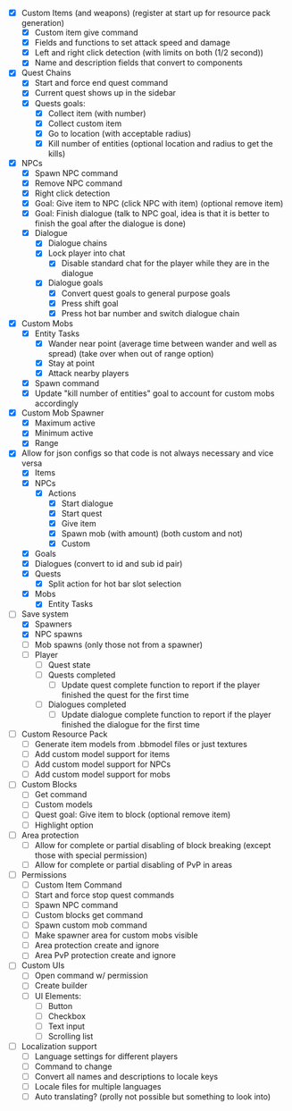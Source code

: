 
 - [x] Custom Items (and weapons) (register at start up for resource pack generation)
   - [x] Custom item give command
   - [x] Fields and functions to set attack speed and damage
   - [x] Left and right click detection (with limits on both (1/2 second))
   - [x] Name and description fields that convert to components
 - [x] Quest Chains
   - [x] Start and force end quest command
   - [x] Current quest shows up in the sidebar
   - [x] Quests goals:
     - [x] Collect item (with number)
     - [x] Collect custom item
     - [x] Go to location (with acceptable radius)
     - [x] Kill number of entities (optional location and radius to get the kills)
 - [x] NPCs
   - [x] Spawn NPC command
   - [x] Remove NPC command
   - [x] Right click detection
   - [x] Goal: Give item to NPC (click NPC with item) (optional remove item)
   - [x] Goal: Finish dialogue (talk to NPC goal, idea is that it is better to finish the goal after the dialogue is done)
   - [x] Dialogue
     - [x] Dialogue chains
     - [x] Lock player into chat
       - [x] Disable standard chat for the player while they are in the dialogue
     - [x] Dialogue goals
       - [x] Convert quest goals to general purpose goals
       - [x] Press shift goal
       - [x] Press hot bar number and switch dialogue chain
 - [x] Custom Mobs
   - [x] Entity Tasks
     - [x] Wander near point (average time between wander and well as spread) (take over when out of range option)
     - [x] Stay at point 
     - [x] Attack nearby players
   - [x] Spawn command
   - [x] Update "kill number of entities" goal to account for custom mobs accordingly
 - [x] Custom Mob Spawner
   - [x] Maximum active
   - [x] Minimum active
   - [x] Range
 - [x] Allow for json configs so that code is not always necessary and vice versa
   - [x] Items
   - [x] NPCs
     - [x] Actions
       - [x] Start dialogue
       - [x] Start quest
       - [x] Give item
       - [x] Spawn mob (with amount) (both custom and not)
       - [x] Custom
   - [x] Goals
   - [x] Dialogues (convert to id and sub id pair)
   - [x] Quests
     - [x] Split action for hot bar slot selection
   - [x] Mobs
     - [x] Entity Tasks
 - [ ] Save system
   - [x] Spawners
   - [x] NPC spawns
   - [ ] Mob spawns (only those not from a spawner)
   - [ ] Player
     - [ ] Quest state
     - [ ] Quests completed
       - [ ] Update quest complete function to report if the player finished the quest for the first time
     - [ ] Dialogues completed
       - [ ] Update dialogue complete function to report if the player finished the dialogue for the first time
 - [ ] Custom Resource Pack
   - [ ] Generate item models from .bbmodel files or just textures
   - [ ] Add custom model support for items
   - [ ] Add custom model support for NPCs
   - [ ] Add custom model support for mobs
 - [ ] Custom Blocks
   - [ ] Get command
   - [ ] Custom models
   - [ ] Quest goal: Give item to block (optional remove item)
   - [ ] Highlight option
 - [ ] Area protection
   - [ ] Allow for complete or partial disabling of block breaking (except those with special permission)
   - [ ] Allow for complete or partial disabling of PvP in areas
 - [ ] Permissions
   - [ ] Custom Item Command
   - [ ] Start and force stop quest commands
   - [ ] Spawn NPC command
   - [ ] Custom blocks get command
   - [ ] Spawn custom mob command
   - [ ] Make spawner area for custom mobs visible
   - [ ] Area protection create and ignore
   - [ ] Area PvP protection create and ignore
 - [ ] Custom UIs
   - [ ] Open command w/ permission
   - [ ] Create builder
   - [ ] UI Elements:
      - [ ] Button
      - [ ] Checkbox
      - [ ] Text input
      - [ ] Scrolling list
 - [ ] Localization support
   - [ ] Language settings for different players
   - [ ] Command to change
   - [ ] Convert all names and descriptions to locale keys
   - [ ] Locale files for multiple languages
   - [ ] Auto translating? (prolly not possible but something to look into)